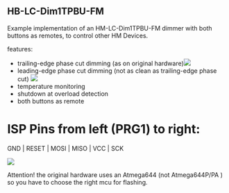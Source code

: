 ## HB-LC-Dim1TPBU-FM
Example implementation of an HM-LC-Dim1TPBU-FM dimmer with both buttons as remotes, to control other HM Devices.

features: 
* trailing-edge phase cut dimming (as on original hardware)![](https://github.com/SCUBA82/AskSinPP/blob/master/examples/custom/HB-LC-Dim1TPBU-FM/Images/K800_trailing-edge-cut.JPG)
* leading-edge phase cut dimming (not as clean as trailing-edge phase cut) ![](https://github.com/SCUBA82/AskSinPP/blob/master/examples/custom/HB-LC-Dim1TPBU-FM/Images/K800_leading-edge-cut.JPG)
* temperature monitoring
* shutdown at overload detection
* both buttons as remote

# ISP Pins from left (PRG1) to right:

GND | RESET | MOSI | MISO | VCC | SCK

![](https://github.com/SCUBA82/AskSinPP/blob/master/examples/custom/HB-LC-Dim1TPBU-FM/Images/K800_Programming-Pins.JPG)
 
 
Attention! the original hardware uses an Atmega644 (not Atmega644P/PA ) so you have to choose the right mcu for flashing. 